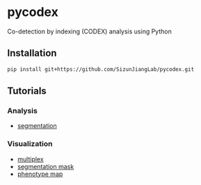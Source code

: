 # pycodex

Co-detection by indexing (CODEX) analysis using Python

## Installation

```sh
pip install git+https://github.com/SizunJiangLab/pycodex.git
```

## Tutorials

### Analysis

- [segmentation](./notebooks/segmentation.ipynb)

### Visualization

- [multiplex](./notebooks/multiplex.ipynb)
- [segmentation mask](./notebooks/segmentation_mask.ipynb)
- [phenotype map](./notebooks/annotation.ipynb)
